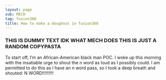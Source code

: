 ```yaml
---
layout: page
sub: MECH
tag: fusion360
title: How to make a doughnut in fusion360
---
```


### THIS IS DUMMY TEXT IDK WHAT MECH DOES THIS IS JUST A RANDOM COPYPASTA

To start off, I’m an African-American black man POC. I woke up this morning
with the insatiable urge to shout the n word as loud as I possibly could. I am
permitted to do this as I have an n word pass, so I took a deep breath and
shouted: N WORD!!!!!!!!!
